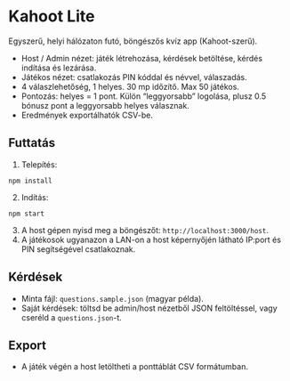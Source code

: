 # Kahoot Lite

Egyszerű, helyi hálózaton futó, böngészős kvíz app (Kahoot-szerű).

- Host / Admin nézet: játék létrehozása, kérdések betöltése, kérdés indítása és lezárása.
- Játékos nézet: csatlakozás PIN kóddal és névvel, válaszadás.
- 4 válaszlehetőség, 1 helyes. 30 mp időzítő. Max 50 játékos.
- Pontozás: helyes = 1 pont. Külön “leggyorsabb” logolása, plusz 0.5 bónusz pont a leggyorsabb helyes válasznak.
- Eredmények exportálhatók CSV-be.

## Futtatás

1) Telepítés:
```
npm install
```
2) Indítás:
```
npm start
```
3) A host gépen nyisd meg a böngészőt: `http://localhost:3000/host`.
4) A játékosok ugyanazon a LAN-on a host képernyőjén látható IP:port és PIN segítségével csatlakoznak.

## Kérdések

- Minta fájl: `questions.sample.json` (magyar példa).
- Saját kérdések: töltsd be admin/host nézetből JSON feltöltéssel, vagy cseréld a `questions.json`-t.

## Export

- A játék végén a host letöltheti a ponttáblát CSV formátumban.
